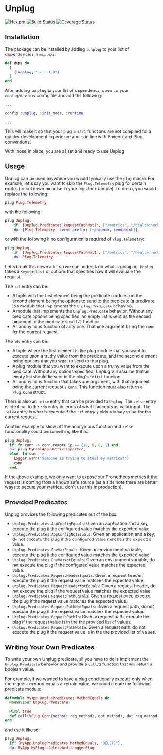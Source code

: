 # Unplug

[![Hex.pm](https://img.shields.io/hexpm/v/unplug.svg)](http://hex.pm/packages/unplug) [![Build Status](https://travis-ci.org/akoutmos/unplug.svg?branch=master)](https://travis-ci.org/akoutmos/unplug) [![Coverage Status](https://coveralls.io/repos/github/akoutmos/unplug/badge.svg?branch=master)](https://coveralls.io/github/akoutmos/unplug?branch=master)

## Installation

The package can be installed by adding `:unplug` to your list of dependencies in `mix.exs`:

```elixir
def deps do
  [
    {:unplug, "~> 0.1.0"}
  ]
end
```

After adding `:unplug` to your list of dependency, open up your `config/dev.exs` config file and
add the following:

```elixir
...

config :unplug, :init_mode, :runtime

...
```

This will make it so that your plug `init/1` functions are not compiled for a quicker development
experience and is in line with Phoenix and Plug conventions.

With those in place, you are all set and ready to use Unplug

## Usage

Unplug can be used anywhere you would typically use the `plug` macro. For example, let's say you want
to skip the `Plug.Telemetry` plug for certain routes (to cut down on noise in your logs for example).
To do so, you would replace the following:

```elixir
plug Plug.Telemetry
```

with the following:

```elixir
plug Unplug,
    if: {Unplug.Predicates.RequestPathNotIn, ["/metrics", "/healthcheck"]},
    do: {Plug.Telemetry, event_prefix: [:phoenix, :endpoint]}
```

or with the following if no configuration is required of `Plug.Telemetry`:

```elixir
plug Unplug,
    if: {Unplug.Predicates.RequestPathNotIn, ["/metrics", "/healthcheck"]},
    do: Plug.Telemetry
```

Let's break this down a bit so we can understand what is going on. `Unplug` takes a `KeywordList` of options
that specifies how it will evaluate the request.

The `:if` entry can be:

- A tuple with the first element being the predicate module and the second element being the options to send to
  the predicate (a predicate is a module that implements the `Unplug.Predicate` behavior).
- A module that implements the `Unplug.Predicate` behavior. Without any predicate options being specified, an
  empty list is sent as the second argument to the predicate's `call/2` function.
- An anonymous function of arity one. That one argument being the `conn` for the current request.

The `:do` entry can be:

- A tuple where the first element is the plug module that you want to execute upon a truthy value from the
  predicate, and the second element being options that you want to send to that plug.
- A plug module that you want to execute upon a truthy value from the predicate. Without any options specified,
  Unplug will assume that an empty list should be sent to the plug's `init/1` function.
- An anonymous function that takes one argument, with that argument being the current request's `conn`. This
  function must also return a `Plug.Conn` struct.

There is also an `:else` entry that can be provided to `Unplug`. The `:else` entry is identical to the `:do` entry
in terms of what it accepts as valid input. The `:else` entry is what is execute if the `:if` entry yields a falsey
value for the current request.

Another example to show off the anonymous function and `:else` functionality could be something like this:

```elixir
plug Unplug,
  if: fn conn -> conn.remote_ip == {10, 0, 0, 1} end,
  do: plug MyCoolApp.MetricsExporter,
  else: fn conn ->
    Logger.warn("Someone is trying to steal my metrics!")
    conn
  end,
```

If the above example, we only want to expose our Prometheus metrics if the request is coming from a known safe source
(as a side note there are better ways to secure your metrics...don't use this in production).

## Provided Predicates

Unplug provides the following predicates out of the box:

- `Unplug.Predicates.AppConfigEquals`: Given an application and a key, execute the plug if the configured value matches
  the expected value.
- `Unplug.Predicates.AppConfigNotEquals`: Given an application and a key, do not execute the plug if the configured
  value matches the expected value.
- `Unplug.Predicates.EnvVarEquals`: Given an environment variable, execute the plug if the configured value matches
  the expected value.
- `Unplug.Predicates.EnvVarNotEquals`: Given an environment variable, do not execute the plug if the configured
  value matches the expected value.
- `Unplug.Predicates.RequestHeaderEquals`: Given a request header, execute the plug if the request value matches
  the expected value.
- `Unplug.Predicates.RequestHeaderNotEquals`: Given a request header, do not execute the plug if the request value
  matches the expected value.
- `Unplug.Predicates.RequestPathEquals`: Given a request path, execute the plug if the request value matches
  the expected value.
- `Unplug.Predicates.RequestPathNotEquals`: Given a request path, do not execute the plug if the request value
  matches the expected value.
- `Unplug.Predicates.RequestPathIn`: Given a request path, execute the plug if the request value is in the
  the provided list of values.
- `Unplug.Predicates.RequestPathNotIn`: Given a request path, do not execute the plug if the request value is in
  the the provided list of values.

## Writing Your Own Predicates

To write your own Unplug predicate, all you have to do is implement the `Unplug.Predicate` behavior and provide
a `call/2` function that will return a boolean value.

For example, if we wanted to have a plug conditionally execute only when the request method equals a certain value,
we could create the following predicate module:

```elixir
defmodule MyApp.UnplugPredicates.MethodEquals do
  @behaviour Unplug.Predicate

  @impl true
  def call(%Plug.Conn{method: req_method}, opt_method), do: req_method == opt_method
end
```

and use it like so:

```elixir
plug Unplug,
  if: {MyApp.UnplugPredicates.MethodEquals, "DELETE"},
  do: MyApp.MyPlugs.DeleteAuditLoggerPlug
```
